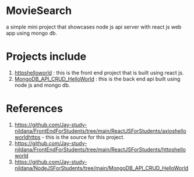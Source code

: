# MovieSearch

a simple mini project that showcases node js api server with react js web app using mongo db.

# Projects include 

1. [httpshelloworld](httpshelloworld) : this is the front end project that is built using react js. 
1. [MongoDB_API_CRUD_HelloWorld](MongoDB_API_CRUD_HelloWorld) : this is the back end api built using node js and mongo db. 

# References 

1. https://github.com/Jay-study-nildana/FrontEndForStudents/tree/main/ReactJSForStudents/axioshelloworldhttps - this is the source for this project. 
1. https://github.com/Jay-study-nildana/FrontEndForStudents/tree/main/ReactJSForStudents/httpshelloworld
1. https://github.com/Jay-study-nildana/NodeJSForStudents/tree/main/MongoDB_API_CRUD_HelloWorld

